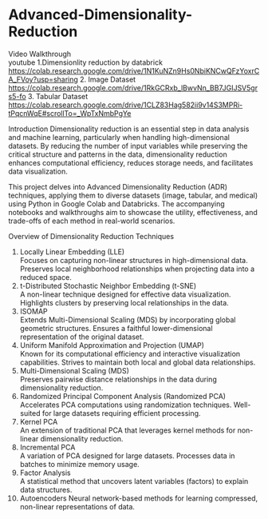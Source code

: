 # Advanced-Dimensionality-Reduction
Video Walkthrough</br>
youtube
1.Dimensionlity reduction by databrick
https://colab.research.google.com/drive/1N1KuNZn9Hs0NbiKNCwQFzYoxrCA_FVoy?usp=sharing
2. Image Dataset
   https://colab.research.google.com/drive/1RkGCRxb_lBwvNn_BB7JGIJSV5grs5-fo
3. Tabular Dataset
   https://colab.research.google.com/drive/1CLZ83Hag582ii9v14S3MPRi-tPqcnWqE#scrollTo=_WpTxNmbPgYe

Introduction
Dimensionality reduction is an essential step in data analysis and machine learning, particularly when handling high-dimensional datasets. By reducing the number of input variables while preserving the critical structure and patterns in the data, dimensionality reduction enhances computational efficiency, reduces storage needs, and facilitates data visualization.

This project delves into Advanced Dimensionality Reduction (ADR) techniques, applying them to diverse datasets (image, tabular, and medical) using Python in Google Colab and Databricks. The accompanying notebooks and walkthroughs aim to showcase the utility, effectiveness, and trade-offs of each method in real-world scenarios.

   Overview of Dimensionality Reduction Techniques
1. Locally Linear Embedding (LLE)</br>
Focuses on capturing non-linear structures in high-dimensional data.
Preserves local neighborhood relationships when projecting data into a reduced space.
2. t-Distributed Stochastic Neighbor Embedding (t-SNE)</br>
A non-linear technique designed for effective data visualization.
Highlights clusters by preserving local relationships in the data.
3. ISOMAP</br>
Extends Multi-Dimensional Scaling (MDS) by incorporating global geometric structures.
Ensures a faithful lower-dimensional representation of the original dataset.
4. Uniform Manifold Approximation and Projection (UMAP)</br>
Known for its computational efficiency and interactive visualization capabilities.
Strives to maintain both local and global data relationships.
5. Multi-Dimensional Scaling (MDS)</br>
Preserves pairwise distance relationships in the data during dimensionality reduction.
6. Randomized Principal Component Analysis (Randomized PCA)</br>
Accelerates PCA computations using randomization techniques.
Well-suited for large datasets requiring efficient processing.
7. Kernel PCA</br>
An extension of traditional PCA that leverages kernel methods for non-linear dimensionality reduction.
8. Incremental PCA</br>
A variation of PCA designed for large datasets.
Processes data in batches to minimize memory usage.
9. Factor Analysis</br>
A statistical method that uncovers latent variables (factors) to explain data structures.
10. Autoencoders
Neural network-based methods for learning compressed, non-linear representations of data.


 
